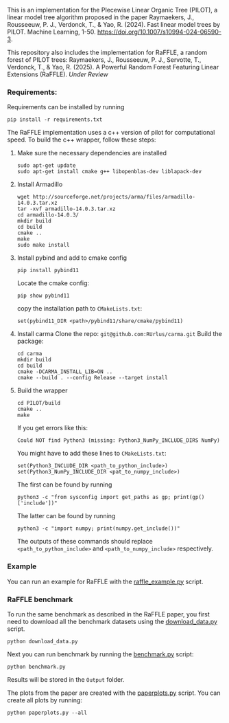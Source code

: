 This is an implementation for the PIecewise Linear Organic Tree (PILOT), a linear model tree algorithm proposed in the paper Raymaekers, J., Rousseeuw, P. J., Verdonck, T., & Yao, R. (2024). Fast linear model trees by PILOT. Machine Learning, 1-50. https://doi.org/10.1007/s10994-024-06590-3.

This repository also includes the implementation for RaFFLE, a random forest of PILOT trees:
Raymaekers, J., Rousseeuw, P. J., Servotte, T., Verdonck, T., & Yao, R. (2025). A Powerful Random Forest Featuring Linear Extensions (RaFFLE). _Under Review_

### Requirements:
Requirements can be installed by running
```
pip install -r requirements.txt
```
The RaFFLE implementation uses a c++ version of pilot for computational speed.
To build the c++ wrapper, follow these steps:

1. Make sure the necessary dependencies are installed
    ```
    sudo apt-get update
    sudo apt-get install cmake g++ libopenblas-dev liblapack-dev
    ```

2. Install Armadillo
    ```
    wget http://sourceforge.net/projects/arma/files/armadillo-14.0.3.tar.xz
    tar -xvf armadillo-14.0.3.tar.xz
    cd armadillo-14.0.3/
    mkdir build
    cd build
    cmake ..
    make
    sudo make install
    ```

3. Install pybind and add to cmake config
    ```
    pip install pybind11
    ``` 
    Locate the cmake config: 
    ```
    pip show pybind11
    ```
    copy the installation path to `CMakeLists.txt`: 
    ```
    set(pybind11_DIR <path>/pybind11/share/cmake/pybind11)
    ```

4. Install carma
    Clone the repo: `git@github.com:RUrlus/carma.git`
    Build the package:
    ```
    cd carma
    mkdir build
    cd build
    cmake -DCARMA_INSTALL_LIB=ON ..
    cmake --build . --config Release --target install
    ```

5. Build the wrapper
    ```
    cd PILOT/build
    cmake ..
    make
    ```

    If you get errors like this: 
    ``` 
    Could NOT find Python3 (missing: Python3_NumPy_INCLUDE_DIRS NumPy)
    ```
    You might have to add these lines to `CMakeLists.txt`:
    ```
    set(Python3_INCLUDE_DIR <path_to_python_include>)
    set(Python3_NumPy_INCLUDE_DIR <pat_to_numpy_include>)
    ```

    The first can be found by running
    ```
    python3 -c "from sysconfig import get_paths as gp; print(gp()['include'])"
    ```
    The latter can be found by running 
    ```
    python3 -c "import numpy; print(numpy.get_include())"
    ```

    The outputs of these commands should replace `<path_to_python_include>` and `<path_to_numpy_include>` respectively.


### Example
You can run an example for RaFFLE with the [raffle_example.py](raffle_example.py) script.

### RaFFLE benchmark
To run the same benchmark as described in the RaFFLE paper, you first need to download all the benchmark datasets using the [download_data.py](download_data.py) script.

```
python download_data.py
```

Next you can run benchmark by running the [benchmark.py](benchmark.py) script:
```
python benchmark.py
```

Results will be stored in the `Output` folder.

The plots from the paper are created with the [paperplots.py](paperplots.py) script. You can create all plots by running:

```
python paperplots.py --all
```

